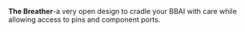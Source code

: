 **The Breather**-a very open design to cradle your BBAI with care while allowing access to pins and component ports.
